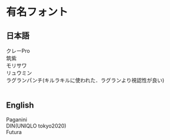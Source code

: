 # 有名フォント
## 日本語
クレーPro  
筑紫  
モリサワ  
リュウミン  
ラグランパンチ(キルラキルに使われた．ラグランより視認性が良い)
<br><br>
## English
Paganini  
DIN(UNIQLO tokyo2020)  
Futura  

